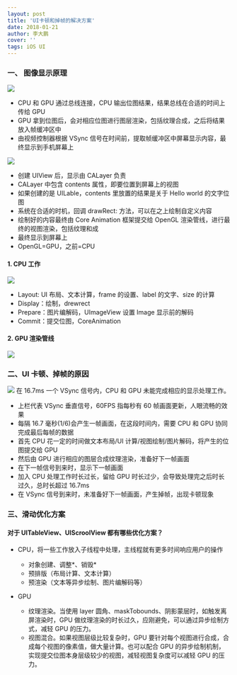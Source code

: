 ```yaml
---
layout: post
title: 'UI卡顿和掉帧的解决方案'
date: 2018-01-21
author: 李大鹏
cover: ''
tags: iOS UI
---
```


### 一、 图像显示原理

![](http://files.pandaleo.cn/4f1ccc0693fea0c9b3c5b494204a5098.png)

- CPU 和 GPU 通过总线连接，CPU 输出位图结果，结果总线在合适的时间上传给 GPU
- GPU 拿到位图后，会对相应位图进行图层渲染，包括纹理合成，之后将结果放入帧缓冲区中
- 由视频控制器根据 VSync 信号在时间前，提取帧缓冲区中屏幕显示内容，最终显示到手机屏幕上

![](http://files.pandaleo.cn/296c397c94e5f475096c739af8184e9e.png)

- 创建 UIView 后，显示由 CALayer 负责
- CALayer 中包含 contents 属性，即要位置到屏幕上的视图
- 如果创建的是 UILable，contents 里放置的结果是关于 Hello world 的文字位图
- 系统在合适的时机，回调 drawRect: 方法，可以在之上绘制自定义内容
- 绘制好的内容最终由 Core Animation 框架提交给 OpenGL 渲染管线，进行最终的视图渲染，包括纹理和成
- 最终显示到屏幕上
- OpenGL=GPU，之前=CPU

#### 1. CPU 工作

![](http://files.pandaleo.cn/61ddb39294c44486bf9b60c925ccd0d0.png)

- Layout: UI 布局、文本计算，frame 的设置、label 的文字、size 的计算
- Display：绘制，drewrect
- Prepare：图片编解码，UImageView 设置 Image 显示前的解码
- Commit：提交位图，CoreAnimation

#### 2. GPU 渲染管线

![](http://files.pandaleo.cn/fd888eb987cacf780b2ba45a0dca2d51.png)

### 二、UI 卡顿、掉帧的原因

![](http://files.pandaleo.cn/4796845e0632904e69393779b1cd34ec.png)
在 16.7ms 一个 VSync 信号内，CPU 和 GPU 未能完成相应的显示处理工作。

- 上栏代表 VSync 垂直信号，60FPS 指每秒有 60 帧画面更新，人眼流畅的效果
- 每隔 16.7 毫秒(1/6)会产生一帧画面，在这段时间内，需要 CPU 和 GPU 协同完成最后每帧的数据
- 首先 CPU 花一定的时间做文本布局/UI 计算/视图绘制/图片解码，将产生的位图提交给 GPU
- 然后由 GPU 进行相应的图层合成纹理渲染，准备好下一帧画面
- 在下一帧信号到来时，显示下一帧画面
- 加入 CPU 处理工作时长过长，留给 GPU 时长过少，会导致处理完之后时长过久，总时长超过 16.7ms
- 在 VSync 信号到来时，未准备好下一帧画面，产生掉帧，出现卡顿现象

### 三、滑动优化方案

#### 对于 UITableView、UIScroolView 都有哪些优化方案？

- CPU，将一些工作放入子线程中处理，主线程就有更多时间响应用户的操作

  - 对象创建、调整\*、销毁\*
  - 预排版（布局计算、文本计算）
  - 预渲染（文本等异步绘制、图片编解码等）

- GPU

  - 纹理渲染。当使用 layer 圆角、maskTobounds、阴影蒙层时，如触发离屏渲染时，GPU 做纹理渲染的时长过久，应刚避免，可以通过异步绘制方式，减轻 GPU 的压力。
  - 视图混合。如果视图层级比较复杂时，GPU 要针对每个视图进行合成，合成每个视图的像素值，做大量计算。也可以配合 GPU 的异步绘制机制，实现提交位图本身层级较少的视图，减轻视图复杂度可以减轻 GPU 的压力。
